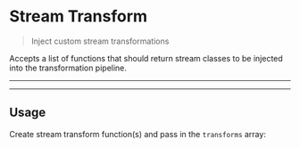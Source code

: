# Stream Transform

<? @include readme/badges.md ?>

> Inject custom stream transformations

Accepts a list of functions that should return stream classes to be injected into the transformation pipeline.

<? @include {=readme} install.md ?>

***
<!-- @toc -->
***

## Usage

Create stream transform function(s) and pass in the `transforms` array:

<? @source {javascript=s/\.\.\/index/mktransform/gm} usage.js ?>

<? @include {=readme} example.md help.md ?>

<? @exec mkapi index.js --title=API --level=2 ?>
<? @include {=readme} license.md links.md ?>

